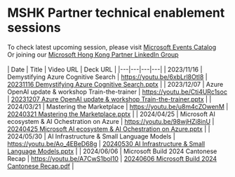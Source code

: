 # MSHK Partner technical enablement sessions
To check latest upcoming session, please visit [Microsoft Events Catalog](https://events.microsoft.com/en-us/allevents/?clientTimeZone=1&search=Cantonese)
<br>
Or joining our [Microsoft Hong Kong Partner LinkedIn Group](https://www.linkedin.com/groups/10348707/)
<br>
<br>
| Date | Title | Video URL | Deck URL |
|---|---|---|---|
| 2023/11/16 | Demystifying Azure Cognitive Search | https://youtu.be/6xbLrl8OtI8 | [20231116 Demystifying Azure Cognitive Search.pptx](decks/20231116%20Demystifying%20Azure%20Cognitive%20Search.pptx) |
| 2023/12/07 | Azure OpenAI update & workshop Train-the-trainer | https://youtu.be/Cti4URc1soc | [20231207 Azure OpenAI update & workshop Train-the-trainer.pptx](decks/20231207%20Azure%20OpenAI%20update%20&%20workshop%20Train-the-trainer.pptx) |
| 2024/03/21 | Mastering the Marketplace | https://youtu.be/u8m4cZOwenM | [20240321 Mastering the Marketplace.pptx](decks/20240321%20Mastering%20the%20Marketplace.pptx) |
| 2024/04/25 | Microsoft AI ecosystem & AI Ochestration on Azure | https://youtu.be/98wjHZi8inU | [20240425 Microsoft AI ecosystem & AI Ochestration on Azure.pptx](decks/20240425%20Microsoft%20AI%20ecosystem%20&%20AI%20Ochestration%20on%20Azure.pptx) |
| 2024/05/30 | AI Infrastructure & Small Language Models | https://youtu.be/Ao_4EBeD68g | [20240530 AI Infrastructure & Small Language Models.pptx](decks/20240530%20AI%20Infrastructure%20&%20Small%20Language%20Models.pptx) |
| 2024/06/06 | Microsoft Build 2024 Cantonese Recap | https://youtu.be/A7CwS1boI10 | [20240606 Microsoft Build 2024 Cantonese Recap.pdf](decks/20240606%20Microsoft%20Build%202024%20Cantonese%20Recap.pdf) |